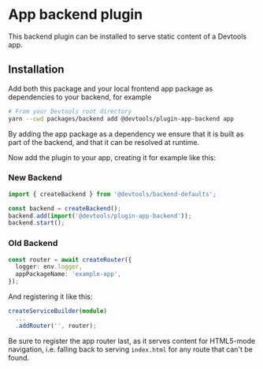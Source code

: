 # App backend plugin

This backend plugin can be installed to serve static content of a Devtools app.

## Installation

Add both this package and your local frontend app package as dependencies to your backend, for example

```bash
# From your Devtools root directory
yarn --cwd packages/backend add @devtools/plugin-app-backend app
```

By adding the app package as a dependency we ensure that it is built as part of the backend, and that it can be resolved at runtime.

Now add the plugin to your app, creating it for example like this:

### New Backend

```ts
import { createBackend } from '@devtools/backend-defaults';

const backend = createBackend();
backend.add(import('@devtools/plugin-app-backend'));
backend.start();
```

### Old Backend

```ts
const router = await createRouter({
  logger: env.logger,
  appPackageName: 'example-app',
});
```

And registering it like this:

```ts
createServiceBuilder(module)
  ...
  .addRouter('', router);
```

Be sure to register the app router last, as it serves content for HTML5-mode navigation, i.e. falling back to serving `index.html` for any route that can't be found.
